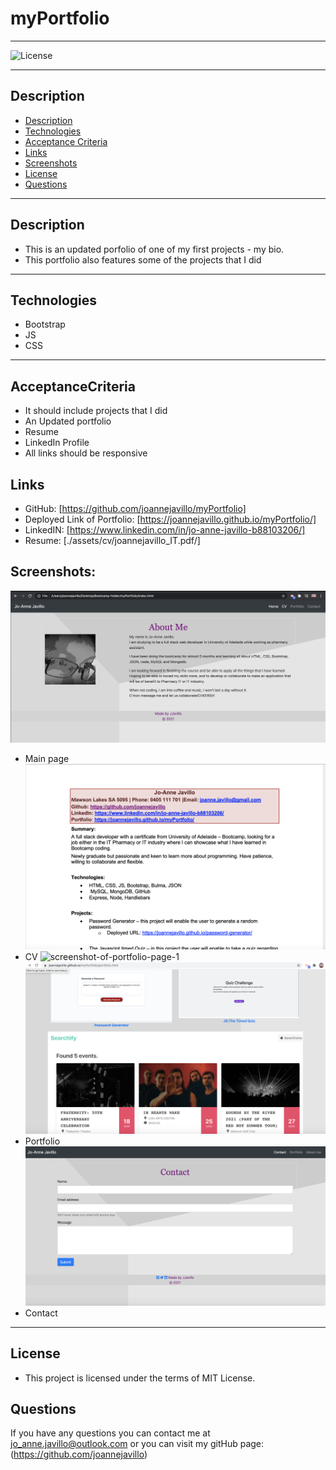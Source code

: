 # myPortfolio
---
![License](https://img.shields.io/badge/License-MIT-purple)

--- 
## Description
  - [Description](#Description)
  - [Technologies](#Technologies)
  - [Acceptance Criteria](#AcceptanceCriteria)
  - [Links](#Links)
  - [Screenshots](#Screenshots)
  - [License](#License)
  - [Questions](#Questions)
---

## Description
* This is an updated porfolio of one of my first projects - my bio. 
* This portfolio also features some of the projects that I did
---

## Technologies
* Bootstrap
* JS
* CSS
---

## AcceptanceCriteria
* It should include projects that I did
* An Updated portfolio
* Resume
* LinkedIn Profile
* All links should be responsive

## Links
* GitHub: [https://github.com/joannejavillo/myPortfolio]
* Deployed Link of Portfolio: [https://joannejavillo.github.io/myPortfolio/]
* LinkedIN: [https://www.linkedin.com/in/jo-anne-javillo-b88103206/]
* Resume: [./assets/cv/joannejavillo_IT.pdf/]

## Screenshots:

![screenshot-of-mainpage](./assets/images/portfolio1.png)
- Main page
![screenshot-of-CV](./assets/images/screenshotCV.png)
- CV
![screenshot-of-portfolio-page-1](./assets/images/project1.png)
![screenshot-of-portfolio-page-1](./assets/images/project2.png)
- Portfolio
![screenshot-of-contact](./assets/images/contact2.png)
- Contact
---

## License
* This project is licensed under the terms of MIT License.

## Questions
If you have any questions you can contact me at jo_anne.javillo@outlook.com or you can visit my gitHub page: (https://github.com/joannejavillo)


